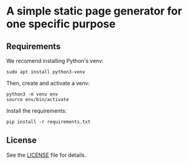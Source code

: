 # A simple static page generator for one specific purpose

## Requirements

We recomend installing Python's venv:
```
sudo apt install python3-venv
```

Then, create and activate a venv:
```
python3 -m venv env
source env/bin/activate
```

Install the requirements:
```
pip install -r requirements.txt
```


## License
See the [LICENSE](LICENSE) file for details.
